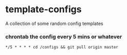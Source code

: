 # template-configs
A collection of some random config templates

### chrontab the config every 5 mins or whatever
`*/5 * * * * cd /configs && git pull origin master`
